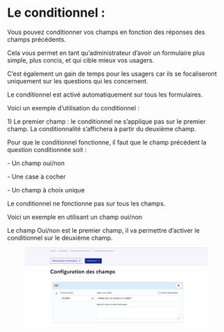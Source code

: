 # Le conditionnel :

Vous pouvez conditionner vos champs en fonction des réponses des champs précédents.

Cela vous permet en tant qu’administrateur d’avoir un formulaire plus simple, plus concis, et qui cible mieux vos usagers.

C’est également un gain de temps pour les usagers car ils se focaliseront uniquement sur les questions qui les concernent.

Le conditionnel est activé automatiquement sur tous les formulaires.

&#x20;

Voici un exemple d’utilisation du conditionnel :

&#x20;

1\)    Le premier champ : le conditionnel ne s’applique pas sur le premier champ. La conditionnalité s’affichera à partir du deuxième champ.

Pour que le conditionnel fonctionne, il faut que le champ précédent la question conditionnée soit :

\-       Un champ oui/non

\-       Une case à cocher

\-       Un champ à choix unique

&#x20;

Le conditionnel ne fonctionne pas sur tous les champs.



Voici un exemple en utilisant un champ oui/non

Le champ Oui/non est le premier champ, il va permettre d’activer le conditionnel sur le deuxième champ.

<figure><img src="../.gitbook/assets/Conditionnel 1.png" alt=""><figcaption></figcaption></figure>
